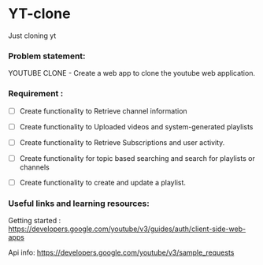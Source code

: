 # YT-clone

Just cloning yt

### Problem statement:

YOUTUBE CLONE - Create a web app to clone the youtube web application.

### Requirement :

-[ ] Create functionality to Retrieve channel information

-[ ] Create functionality to Uploaded videos and system-generated playlists

-[ ] Create functionality to Retrieve Subscriptions and user activity.

-[ ] Create functionality for topic based searching and search for playlists or channels

-[ ] Create functionality to create and update a playlist.

### Useful links and learning resources:

Getting started : https://developers.google.com/youtube/v3/guides/auth/client-side-web-apps

Api info: https://developers.google.com/youtube/v3/sample_requests
